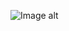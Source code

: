 ![Image alt](https://github.com/VladBoG007/My-images-in-sites-and-repositoryes/blob/main/images_prewies/img1_site38.jpg)

